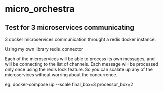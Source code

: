 # micro_orchestra
## Test for 3 microservices communicating

3 docker microservices communication throught a redis docker instance.

Using my own library redis_connector

Each of the microservices will be able to process its own messages, and will be connecting to the list of channels.
Each message will be processed only once using the redis lock feature.
So you can scalate up any of the microservices without worring about the concurrence.

eg:
docker-compose up --scale final_box=3 processor_box=2
